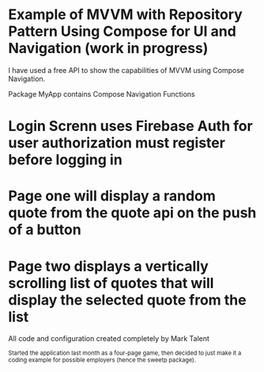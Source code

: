 # Example of MVVM with Repository Pattern Using Compose for UI and Navigation (work in progress)

I have used a free API to show the capabilities of MVVM using Compose Navigation.

Package MyApp contains Compose Navigation Functions


# Login Screnn uses Firebase Auth for user authorization must register before logging in

# Page one will display a random quote from the quote api on the push of a button

# Page two displays a vertically scrolling list of quotes that will display the selected quote from the list

All code and configuration created completely by Mark Talent

<sub>Started the application last month as a four-page game, then decided to just make it a coding example for possible employers (hence the sweetp package).</sub>


